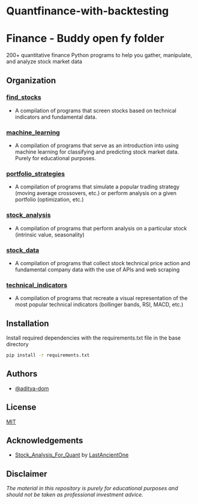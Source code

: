 # Quantfinance-with-backtesting
# Finance - Buddy open fy folder


200+ quantitative finance Python programs to help you gather, manipulate, and analyze stock market data

## Organization

### [find_stocks](/find_stocks)
- A compilation of programs that screen stocks based on technical indicators and fundamental data.
### [machine_learning](/machine_learning)
- A compilation of programs that serve as an introduction into using machine learning for classifying and predicting stock market data. Purely for educational purposes.
### [portfolio_strategies](/portfolio_strategies)
- A compilation of programs that simulate a popular trading strategy (moving average crossovers, etc.) or perform analysis on a given portfolio (optimization, etc.)
### [stock_analysis](/stock_analysis)
- A compilation of programs that perform analysis on a particular stock (intrinsic value, seasonality)
### [stock_data](/stock_data)
- A compilation of programs that collect stock technical price action and fundamental company data with the use of APIs and web scraping
### [technical_indicators](/technical_indicators)
- A compilation of programs that recreate a visual representation of the most popular technical indicators (bollinger bands, RSI, MACD, etc.)

## Installation

Install required dependencies with the requirements.txt file in the base directory

```bash
pip install -r requirements.txt
```
    
## Authors

- [@aditya-dom](https://www.github.com/aditya-dom)

## License

[MIT](LICENSE)

## Acknowledgements

 - [Stock_Analysis_For_Quant](https://github.com/LastAncientOne/Stock_Analysis_For_Quant/tree/master/Python_Stock/Technical_Indicators) by [LastAncientOne](https://github.com/LastAncientOne)

## Disclaimer
<i>
The material in this repository is purely for educational purposes and should not be taken as professional investment advice.
</i>
